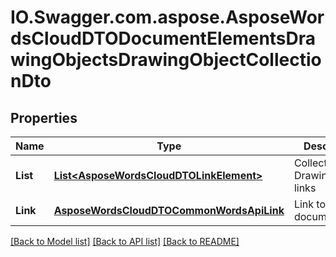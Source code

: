 # IO.Swagger.com.aspose.AsposeWordsCloudDTODocumentElementsDrawingObjectsDrawingObjectCollectionDto
## Properties

Name | Type | Description | Notes
------------ | ------------- | ------------- | -------------
**List** | [**List&lt;AsposeWordsCloudDTOLinkElement&gt;**](AsposeWordsCloudDTOLinkElement.md) | Collection of DrawingObjects links | [optional] 
**Link** | [**AsposeWordsCloudDTOCommonWordsApiLink**](AsposeWordsCloudDTOCommonWordsApiLink.md) | Link to the document. | [optional] 

[[Back to Model list]](../README.md#documentation-for-models) [[Back to API list]](../README.md#documentation-for-api-endpoints) [[Back to README]](../README.md)

